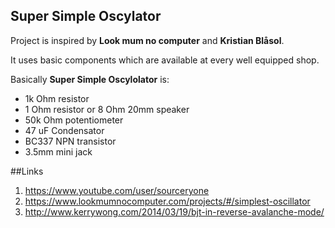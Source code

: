 ## Super Simple Oscylator

Project is inspired by **Look mum no computer** and **Kristian Blåsol**.

It uses basic components which are available at every well equipped shop.

Basically **Super Simple Oscylolator** is:
- 1k Ohm resistor
- 1 Ohm resistor or 8 Ohm 20mm speaker
- 50k Ohm potentiometer
- 47 uF Condensator
- BC337 NPN transistor
- 3.5mm mini jack

##Links
1. https://www.youtube.com/user/sourceryone
2. https://www.lookmumnocomputer.com/projects/#/simplest-oscillator
3. http://www.kerrywong.com/2014/03/19/bjt-in-reverse-avalanche-mode/
